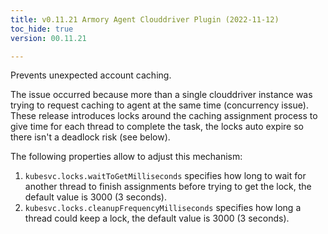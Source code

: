 ```yaml
---
title: v0.11.21 Armory Agent Clouddriver Plugin (2022-11-12)
toc_hide: true
version: 00.11.21

---
```


Prevents unexpected account caching.

The issue occurred because more than a single clouddriver instance was trying to request caching to agent at the same time (concurrency issue).
These release introduces locks around the caching assignment process to give time for each thread to complete the task, the locks auto expire so there isn't a deadlock risk (see below).

The following properties allow to adjust this mechanism:
1. `kubesvc.locks.waitToGetMilliseconds` specifies how long to wait for another thread to finish assignments before trying to get the lock, the default value is 3000 (3 seconds).
2. `kubesvc.locks.cleanupFrequencyMilliseconds` specifies how long a thread could keep a lock, the default value is 3000 (3 seconds).

